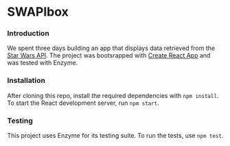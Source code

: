 # SWAPIbox

### Introduction

We spent three days building an app that displays data retrieved from the [Star Wars API](https://swapi.co/). The project was bootsrapped with [Create React App](https://github.com/facebookincubator/create-react-app) and was tested with Enzyme.

### Installation

After cloning this repo, install the required dependencies with `npm install`. To start the React development server, run `npm start`.

### Testing

This project uses Enzyme for its testing suite. To run the tests, use `npm test`.


